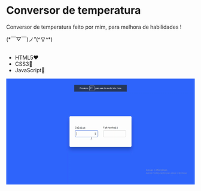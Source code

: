 # Conversor de temperatura

<p>
  Conversor de temperatura feito por mim, para melhora de habilidades !
</p>

<div align="left">(*￣▽￣)ノ”(^∇^*)</div>

<br>


<div align="left">
  <ul>
    <li>HTML5❤️</li>
    <li>CSS3💙</li>
    <li>JavaScript💛</li>
  </ul>
</div>


<div align="center">
  <img src="assets/ConvertTemperature.gif"/>
</div>
